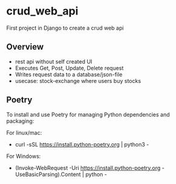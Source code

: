 # crud_web_api
First project in Django to create a crud web api

## Overview
* rest api without self created UI
* Executes Get, Post, Update, Delete request
* Writes request data to a database/json-file
* usecase: stock-exchange where users buy stocks

## Poetry
To install and use Poetry for managing Python dependencies and packaging:

For linux/mac:
* curl -sSL https://install.python-poetry.org | python3 -
  

For Windows:
* (Invoke-WebRequest -Uri https://install.python-poetry.org -UseBasicParsing).Content | python -
